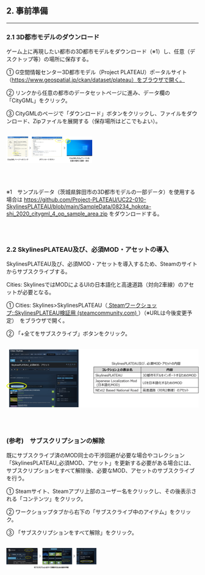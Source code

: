## 2.  事前準備

------

### 2.1 3D都市モデルのダウンロード

ゲーム上に再現したい都市の3D都市モデルをダウンロード（※1）し、任意（デスクトップ等）の場所に保存する。 

① G空間情報センター3D都市モデル（Project PLATEAU）ポータルサイト（https://www.geospatial.jp/ckan/dataset/plateau）をブラウザで開く。

② リンクから任意の都市のデータセットページに進み、データ欄の「CityGML」をクリック。

③ CityGMLのページで「ダウンロード」ボタンをクリックし、ファイルをダウンロード、Zipファイルを展開する（保存場所はどこでもよい）。

<br><img src="../resources/userMan/1-2-1-1.png" style="zoom: 22%;" />

<br>
<br>

※1　サンプルデータ（茨城県鉾田市の3D都市モデルの一部データ）を使用する場合は
 https://github.com/Project-PLATEAU/UC22-010-SkylinesPLATEAU/blob/main/SampleData/08234_hokota-shi_2020_citygml_4_op_sample_area.zip をダウンロードする。

<br>
<br>

### 2.2 SkylinesPLATEAU及び、必須MOD・アセットの導入

SkylinesPLATEAU及び、必須MOD・アセットを導入するため、Steamのサイトからサブスクライブする。

Cities: SkylinesではMODによるUIの日本語化と高速道路（対向2車線）のアセットが必要となる。

① Cities: Skylines>SkylinesPLATEAU（[ Steam](https://steamcommunity.com/sharedfiles/filedetails/?id=3108309824)[ワークショップ](https://steamcommunity.com/sharedfiles/filedetails/?id=3108309824)[::](https://steamcommunity.com/sharedfiles/filedetails/?id=3108309824)[SkylinesPLATEAU](https://steamcommunity.com/sharedfiles/filedetails/?id=3108309824)[検証用 ](https://steamcommunity.com/sharedfiles/filedetails/?id=3108309824)[(steamcommunity.com) ](https://steamcommunity.com/sharedfiles/filedetails/?id=3108309824)）（※URLは今後変更予定）　をブラウザで開く。

② 「+全てをサブスクライブ」ボタンをクリック。

<br><img src="../resources/userMan/1-2-2-1.png" style="zoom: 50%;" />

<br>
<br>

### (参考)　サブスクリプションの解除

既にサブスクライブ済のMOD同士の干渉回避が必要な場合やコレクション「SkylinesPLATEAU_必須MOD、アセット」を更新する必要がある場合には、サブスクリプションをすべて解除後、必要なMOD、アセットのサブスクライブを行う。

① Steamサイト、Steamアプリ上部のユーザー名をクリックし、その後表示される「コンテンツ」をクリック。

② ワークショップタブから右下の「サブスクライブ中のアイテム」をクリック。

③ 「サブスクリプションをすべて解除」をクリック。

<br><img src="../resources/userMan/1-2-2-2.png" style="zoom:23%;" />

<br>
<br>

